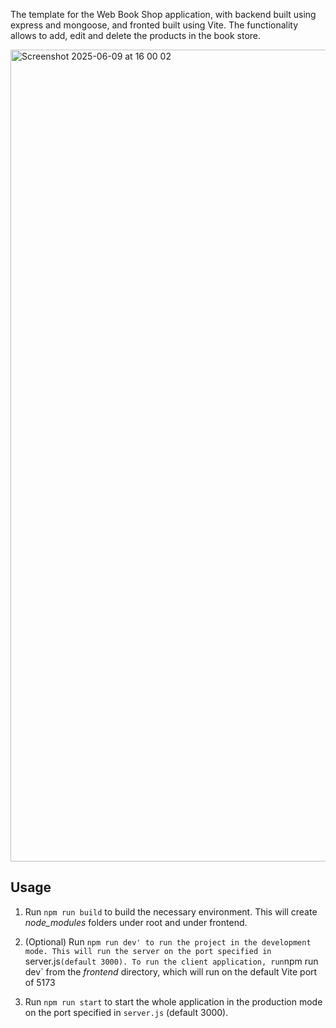 The template for the Web Book Shop application, with backend built using express and mongoose, and fronted built using Vite.
The functionality allows to add, edit and delete the products in the book store.

<img width="1299" alt="Screenshot 2025-06-09 at 16 00 02" src="https://github.com/user-attachments/assets/fe1b127d-c4f6-4b15-844c-f3dc9dbd1505" />


## Usage

1. Run `npm run build` to build the necessary environment. This will create _node_modules_ folders under root and under frontend.

2. (Optional) Run `npm run dev' to run the project in the development mode. This will run the server on the port specified in `server.js` (default 3000). To run the client application, run `npm run dev` from the _frontend_ directory, which will run on the default Vite port of 5173

3. Run `npm run start` to start the whole application in the production mode on the port specified in `server.js` (default 3000).
